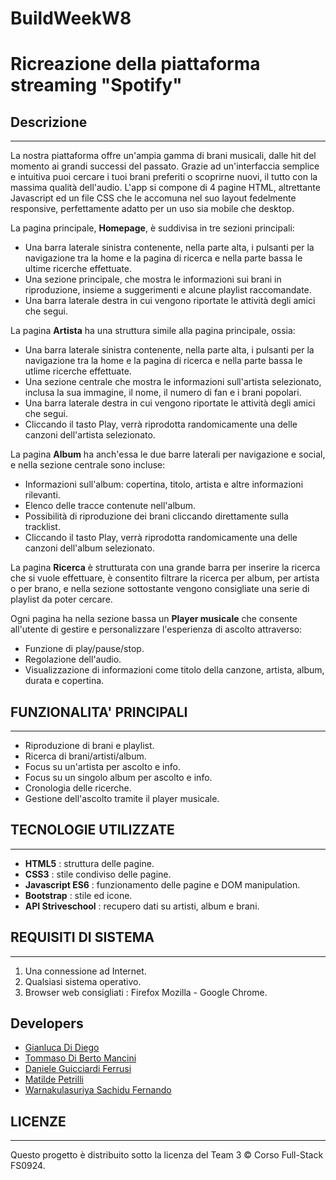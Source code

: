 # BuildWeekW8
# Ricreazione della piattaforma streaming "Spotify"

## Descrizione

---

La nostra piattaforma offre un'ampia gamma di brani musicali, dalle hit del momento ai grandi successi del passato. Grazie ad un'interfaccia semplice e intuitiva puoi cercare i tuoi brani preferiti o scoprirne nuovi, il tutto con la massima qualità dell'audio.
L'app si compone di 4 pagine HTML, altrettante Javascript ed un file CSS che le accomuna nel suo layout fedelmente responsive, perfettamente adatto per un uso sia mobile che desktop.

La pagina principale, **Homepage**, è suddivisa in tre sezioni principali:

- Una barra laterale sinistra contenente, nella parte alta, i pulsanti per la navigazione tra la home e la pagina di ricerca e nella parte bassa le ultime ricerche effettuate.
- Una sezione principale, che mostra le informazioni sui brani in riproduzione, insieme a suggerimenti e alcune playlist raccomandate.
- Una barra laterale destra in cui vengono riportate le attività degli amici che segui.

La pagina **Artista** ha una struttura simile alla pagina principale, ossia:

- Una barra laterale sinistra contenente, nella parte alta, i pulsanti per la navigazione tra la home e la pagina di ricerca e nella parte bassa le utlime ricerche effettuate.
- Una sezione centrale che mostra le informazioni sull'artista selezionato, inclusa la sua immagine, il nome, il numero di fan e i brani popolari. 
- Una barra laterale destra in cui vengono riportate le attività degli amici che segui.
- Cliccando il tasto Play, verrà riprodotta randomicamente una delle canzoni dell'artista selezionato.

La pagina **Album** ha anch'essa le due barre laterali per navigazione e social, e nella sezione centrale sono incluse:

- Informazioni sull'album: copertina, titolo, artista e altre informazioni rilevanti.
- Elenco delle tracce contenute nell'album.
- Possibilità di riproduzione dei brani cliccando direttamente sulla tracklist.
- Cliccando il tasto Play, verrà riprodotta randomicamente una delle canzoni dell'album selezionato.

La pagina **Ricerca** è strutturata con una grande barra per inserire la ricerca che si vuole effettuare, è consentito filtrare la ricerca per album, per artista o per brano, e nella sezione sottostante vengono consigliate una serie di playlist da poter cercare.

Ogni pagina ha nella sezione bassa un **Player musicale** che consente all'utente di gestire e personalizzare l'esperienza di ascolto attraverso:

- Funzione di play/pause/stop.
- Regolazione dell'audio.
- Visualizzazione di informazioni come titolo della canzone, artista, album, durata e copertina.

## FUNZIONALITA' PRINCIPALI

---

- Riproduzione di brani e playlist.
- Ricerca di brani/artisti/album.
- Focus su un'artista per ascolto e info.
- Focus su un singolo album per ascolto e info.
- Cronologia delle ricerche.
- Gestione dell'ascolto tramite il player musicale.

## TECNOLOGIE UTILIZZATE

---

- **HTML5** : struttura delle pagine.
- **CSS3** : stile condiviso delle pagine.
- **Javascript ES6** : funzionamento delle pagine e DOM manipulation.
- **Bootstrap** : stile ed icone.
- **API Striveschool** : recupero dati su artisti, album e brani.

## REQUISITI DI SISTEMA

---

1. Una connessione ad Internet.
2. Qualsiasi sistema operativo.
3. Browser web consigliati : Firefox Mozilla - Google Chrome.

## **Developers**
- [Gianluca Di Diego](https://github.com/Gianlu201)
- [Tommaso Di Berto Mancini](https://github.com/Tommasodibertomancini)
- [Daniele Guicciardi Ferrusi](https://github.com/DanieleGuicciardi)
- [Matilde Petrilli](https://github.com/matildepetrilli)
- [Warnakulasuriya Sachidu Fernando](https://github.com/Sachidu-2001)

## LICENZE

---

Questo progetto è distribuito sotto la licenza del Team 3 &copy; Corso Full-Stack FS0924.

